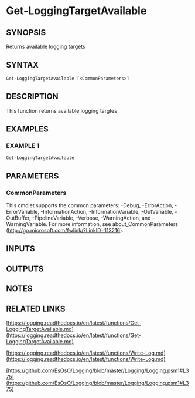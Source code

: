 # Get-LoggingTargetAvailable

## SYNOPSIS
Returns available logging targets

## SYNTAX

```
Get-LoggingTargetAvailable [<CommonParameters>]
```

## DESCRIPTION
This function returns available logging targtes

## EXAMPLES

### EXAMPLE 1
```
Get-LoggingTargetAvailable
```

## PARAMETERS

### CommonParameters
This cmdlet supports the common parameters: -Debug, -ErrorAction, -ErrorVariable, -InformationAction, -InformationVariable, -OutVariable, -OutBuffer, -PipelineVariable, -Verbose, -WarningAction, and -WarningVariable.
For more information, see about_CommonParameters (http://go.microsoft.com/fwlink/?LinkID=113216).

## INPUTS

## OUTPUTS

## NOTES

## RELATED LINKS

[https://logging.readthedocs.io/en/latest/functions/Get-LoggingTargetAvailable.md](https://logging.readthedocs.io/en/latest/functions/Get-LoggingTargetAvailable.md)

[https://logging.readthedocs.io/en/latest/functions/Write-Log.md](https://logging.readthedocs.io/en/latest/functions/Write-Log.md)

[https://github.com/EsOsO/Logging/blob/master/Logging/Logging.psm1#L375](https://github.com/EsOsO/Logging/blob/master/Logging/Logging.psm1#L375)

